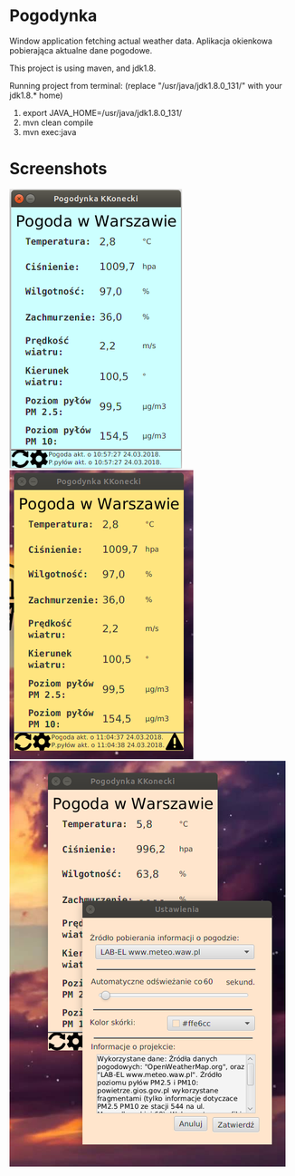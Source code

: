 # Pogodynka
Window application fetching actual weather data.
Aplikacja okienkowa pobierająca aktualne dane pogodowe.

This project is using maven, and jdk1.8.

Running project from terminal: (replace "/usr/java/jdk1.8.0_131/" with your jdk1.8.* home)
1. export JAVA_HOME=/usr/java/jdk1.8.0_131/
2. mvn clean compile
3. mvn exec:java

# Screenshots

![main view][main]
![error handling][error]
![Settings view][settings]


[main]: https://github.com/GaspardIV/Pogodynka/blob/master/screenshots/ss1.png
[error]: https://github.com/GaspardIV/Pogodynka/blob/master/screenshots/ss2.png
[settings]: https://github.com/GaspardIV/Pogodynka/blob/master/screenshots/ss3.png
